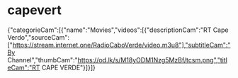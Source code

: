 # capevert
{"categorieCam":[{"name":"Movies","videos":[{"descriptionCam":"RT Cape Verdo","sourceCam":["https://stream.internet.one/RadioCaboVerde/video.m3u8"],"subtitleCam":"By Channel","thumbCam":"https://od.lk/s/M18yODM1Nzg5MzBf/tcsm.png","titleCam":"RT CAPE VERDE"}]}]}
